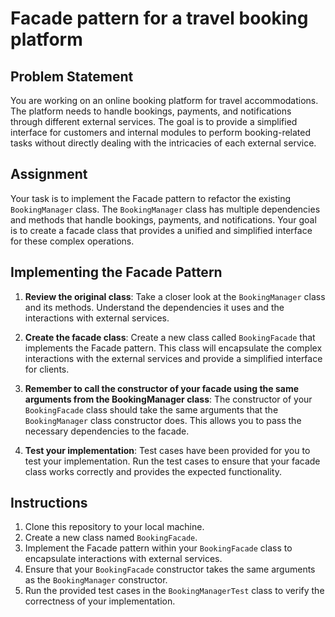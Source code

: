 # Facade pattern for a travel booking platform

## Problem Statement
You are working on an online booking platform for travel accommodations. The platform needs to handle bookings, payments, and notifications through different external services. The goal is to provide a simplified interface for customers and internal modules to perform booking-related tasks without directly dealing with the intricacies of each external service.

## Assignment
Your task is to implement the Facade pattern to refactor the existing `BookingManager` class. The `BookingManager` class has multiple dependencies and methods that handle bookings, payments, and notifications. Your goal is to create a facade class that provides a unified and simplified interface for these complex operations.

## Implementing the Facade Pattern

1. **Review the original class**: Take a closer look at the `BookingManager` class and its methods. Understand the dependencies it uses and the interactions with external services.

2. **Create the facade class**: Create a new class called `BookingFacade` that implements the Facade pattern. This class will encapsulate the complex interactions with the external services and provide a simplified interface for clients.

3. **Remember to call the constructor of your facade using the same arguments from the BookingManager class**: The constructor of your `BookingFacade` class should take the same arguments that the `BookingManager` class constructor does. This allows you to pass the necessary dependencies to the facade.

4. **Test your implementation**: Test cases have been provided for you to test your implementation. Run the test cases to ensure that your facade class works correctly and provides the expected functionality.

## Instructions
1. Clone this repository to your local machine.
2. Create a new class named `BookingFacade`.
3. Implement the Facade pattern within your `BookingFacade` class to encapsulate interactions with external services.
4. Ensure that your `BookingFacade` constructor takes the same arguments as the `BookingManager` constructor.
5. Run the provided test cases in the `BookingManagerTest` class to verify the correctness of your implementation.